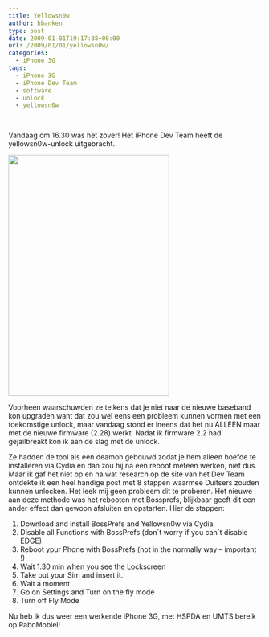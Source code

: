 ```yaml
---
title: Yellowsn0w
author: hbanken
type: post
date: 2009-01-01T19:17:38+00:00
url: /2009/01/01/yellowsn0w/
categories:
  - iPhone 3G
tags:
  - iPhone 3G
  - iPhone Dev Team
  - software
  - unlock
  - yellowsn0w

---
```

Vandaag om 16.30 was het zover! Het iPhone Dev Team heeft de yellowsn0w-unlock uitgebracht. 

<img class="alignright" src="/images/2009/01/photo.jpg" alt="" width="320" height="480" /> 

Voorheen waarschuwden ze telkens dat je niet naar de nieuwe baseband kon upgraden want dat zou wel eens een probleem kunnen vormen met een toekomstige unlock, maar vandaag stond er ineens dat het nu ALLEEN maar met de nieuwe firmware (2.28) werkt. Nadat ik firmware 2.2 had gejailbreakt kon ik aan de slag met de unlock.

Ze hadden de tool als een deamon gebouwd zodat je hem alleen hoefde te installeren via Cydia en dan zou hij na een reboot meteen werken, niet dus. Maar ik gaf het niet op en na wat research op de site van het Dev Team ontdekte ik een heel handige post met 8 stappen waarmee Duitsers zouden kunnen unlocken. Het leek mij geen probleem dit te proberen. Het nieuwe aan deze methode was het rebooten met Bossprefs, blijkbaar geeft dit een ander effect dan gewoon afsluiten en opstarten. Hier de stappen:  
1. Download and install BossPrefs and Yellowsn0w via Cydia  
2. Disable all Functions with BossPrefs (don´t worry if you can´t disable EDGE)  
3. Reboot ypur Phone with BossPrefs (not in the normally way &#8211; important !)  
4. Wait 1.30 min when you see the Lockscreen  
5. Take out your Sim and insert it.  
6. Wait a moment  
7. Go on Settings and Turn on the fly mode  
8. Turn off Fly Mode

Nu heb ik dus weer een werkende iPhone 3G, met HSPDA en UMTS bereik op RaboMobiel!